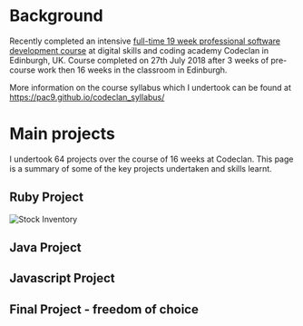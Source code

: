 # Background 
Recently completed an intensive [full-time 19 week professional software development course](https://codeclan.com/courses/16-week-course/) at digital skills and coding academy Codeclan in Edinburgh, UK. Course completed on 27th July 2018 after 3 weeks of pre-course work then 16 weeks in the classroom in Edinburgh. 

More information on the course syllabus which I undertook can be found  at https://pac9.github.io/codeclan_syllabus/

# Main projects

I undertook 64 projects over the course of 16 weeks at Codeclan. This page is a summary of some of the key projects undertaken and skills learnt.

## Ruby Project

![Stock Inventory](pac9/pac9.github.io/SweetsLikeChocolate.png)

## Java Project
## Javascript Project
## Final Project - freedom of choice

